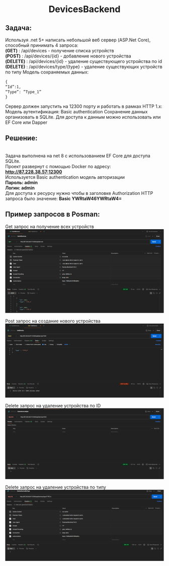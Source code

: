 <h1 align="center">DevicesBackend </h1>

<h2 align="left">Задача: </h2>

Используя .net 5+ написать небольшой веб сервер (ASP.Net Core), способный принимать 4 
запроса:
<br/> **(GET)** : /api/devices - получение списка устройств
<br/> **(POST)** : /api/devices/{id} - добавление нового устройства
<br/> **(DELETE)** : /api/devices/{id} - удаление существующего устройства по id
<br/> **(DELETE)** : /api/devices/type/{type} - удаление существующих устройств по типу
Модель сохраняемых данных:
```
{
“Id”:1,
“Type”: ”Type_1”
}
```
Cервер должен запустить на 12300 порту и работать в рамках HTTP 1.x:
Модель аутентификация: Basic authentication
Сохранение данных организовать в SQLite. Для доступа к данным можно использовать 
или EF Core или Dapper



<h2 align="left">Решение: </h2> 

<br/> Задача выполнена на net 8 с использованием EF Core для доступа SQLite. 
<br/> Проект развернут с помощью Docker по адресу: **http://87.228.38.57:12300**
<br/> Используется Basic authentication модель авторизации
<br/> **Пароль: admin** 
<br/> **Логин: admin**
<br/> Для доступа к ресурсу нужно чтобы в заголовке Authorization HTTP запроса было значение: **Basic YWRtaW46YWRtaW4=**
 
<h2 align="left"> Пример запросов в Posman: </h2> 

Get запрос на получение всех устройств
![Interface](https://github.com/KobzarevFizDev/DevicesBackend/raw/main/images/1.png)

Post запрос на создание нового устройства
![Interface](https://github.com/KobzarevFizDev/DevicesBackend/raw/main/images/2.png)

Delete запрос на удаление устройства по ID
![Interface](https://github.com/KobzarevFizDev/DevicesBackend/raw/main/images/3.png)

Delete запрос на удаление устройства по типу
![Interface](https://github.com/KobzarevFizDev/DevicesBackend/raw/main/images/4.png)
